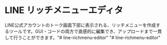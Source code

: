 # LINE リッチメニューエディタ

LINE公式アカウントのトーク画面下部に表示される、リッチメニューを作成するツールです。GUI・コードの両方で直感的に編集でき、アップロードまで一貫して行うことができます。"# line-richmenu-editor" 
"# line-richmenu-editor"  
